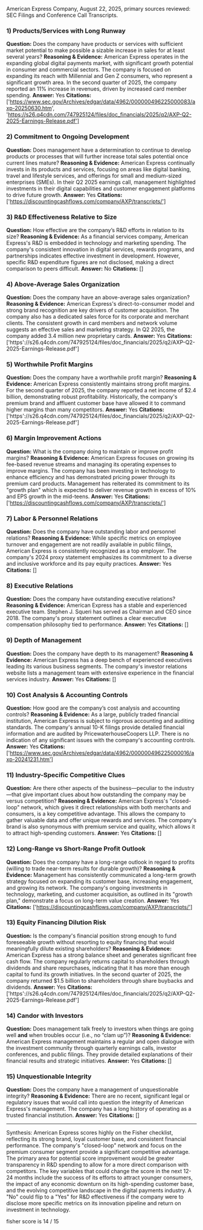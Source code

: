 American Express Company, August 22, 2025, primary sources reviewed: SEC Filings and Conference Call Transcripts.

### 1) Products/Services with Long Runway
**Question:** Does the company have products or services with sufficient market potential to make possible a sizable increase in sales for at least several years?
**Reasoning & Evidence:** American Express operates in the expanding global digital payments market, with significant growth potential in consumer and commercial sectors. The company is focused on expanding its reach with Millennial and Gen Z consumers, who represent a significant growth area. In the second quarter of 2025, the company reported an 11% increase in revenues, driven by increased card member spending.
**Answer:** Yes
**Citations:** ['https://www.sec.gov/Archives/edgar/data/4962/000000496225000083/axp-20250630.htm', 'https://s26.q4cdn.com/747925124/files/doc_financials/2025/q2/AXP-Q2-2025-Earnings-Release.pdf']

### 2) Commitment to Ongoing Development
**Question:** Does management have a determination to continue to develop products or processes that will further increase total sales potential once current lines mature?
**Reasoning & Evidence:** American Express continually invests in its products and services, focusing on areas like digital banking, travel and lifestyle services, and offerings for small and medium-sized enterprises (SMEs). In their Q2 2025 earnings call, management highlighted investments in their digital capabilities and customer engagement platforms to drive future growth.
**Answer:** Yes
**Citations:** ['https://discountingcashflows.com/company/AXP/transcripts/']

### 3) R&D Effectiveness Relative to Size
**Question:** How effective are the company’s R&D efforts in relation to its size?
**Reasoning & Evidence:** As a financial services company, American Express's R&D is embedded in technology and marketing spending. The company's consistent innovation in digital services, rewards programs, and partnerships indicates effective investment in development. However, specific R&D expenditure figures are not disclosed, making a direct comparison to peers difficult.
**Answer:** No
**Citations:** []

### 4) Above-Average Sales Organization
**Question:** Does the company have an above-average sales organization?
**Reasoning & Evidence:** American Express's direct-to-consumer model and strong brand recognition are key drivers of customer acquisition. The company also has a dedicated sales force for its corporate and merchant clients. The consistent growth in card members and network volume suggests an effective sales and marketing strategy. In Q2 2025, the company added 3.4 million new proprietary cards.
**Answer:** Yes
**Citations:** ['https'://s26.q4cdn.com/747925124/files/doc_financials/2025/q2/AXP-Q2-2025-Earnings-Release.pdf']

### 5) Worthwhile Profit Margins
**Question:** Does the company have a worthwhile profit margin?
**Reasoning & Evidence:** American Express consistently maintains strong profit margins. For the second quarter of 2025, the company reported a net income of $2.4 billion, demonstrating robust profitability. Historically, the company's premium brand and affluent customer base have allowed it to command higher margins than many competitors.
**Answer:** Yes
**Citations:** ['https'://s26.q4cdn.com/747925124/files/doc_financials/2025/q2/AXP-Q2-2025-Earnings-Release.pdf']

### 6) Margin Improvement Actions
**Question:** What is the company doing to maintain or improve profit margins?
**Reasoning & Evidence:** American Express focuses on growing its fee-based revenue streams and managing its operating expenses to improve margins. The company has been investing in technology to enhance efficiency and has demonstrated pricing power through its premium card products. Management has reiterated its commitment to its "growth plan" which is expected to deliver revenue growth in excess of 10% and EPS growth in the mid-teens.
**Answer:** Yes
**Citations:** ['https://discountingcashflows.com/company/AXP/transcripts/']

### 7) Labor & Personnel Relations
**Question:** Does the company have outstanding labor and personnel relations?
**Reasoning & Evidence:** While specific metrics on employee turnover and engagement are not readily available in public filings, American Express is consistently recognized as a top employer. The company's 2024 proxy statement emphasizes its commitment to a diverse and inclusive workforce and its pay equity practices.
**Answer:** Yes
**Citations:** []

### 8) Executive Relations
**Question:** Does the company have outstanding executive relations?
**Reasoning & Evidence:** American Express has a stable and experienced executive team. Stephen J. Squeri has served as Chairman and CEO since 2018. The company's proxy statement outlines a clear executive compensation philosophy tied to performance.
**Answer:** Yes
**Citations:** []

### 9) Depth of Management
**Question:** Does the company have depth to its management?
**Reasoning & Evidence:** American Express has a deep bench of experienced executives leading its various business segments. The company's investor relations website lists a management team with extensive experience in the financial services industry.
**Answer:** Yes
**Citations:** []

### 10) Cost Analysis & Accounting Controls
**Question:** How good are the company’s cost analysis and accounting controls?
**Reasoning & Evidence:** As a large, publicly traded financial institution, American Express is subject to rigorous accounting and auditing standards. The company's annual 10-K filings provide detailed financial information and are audited by PricewaterhouseCoopers LLP. There is no indication of any significant issues with the company's accounting controls.
**Answer:** Yes
**Citations:** ['https://www.sec.gov/Archives/edgar/data/4962/000000496225000016/axp-20241231.htm']

### 11) Industry-Specific Competitive Clues
**Question:** Are there other aspects of the business—peculiar to the industry—that give important clues about how outstanding the company may be versus competition?
**Reasoning & Evidence:** American Express's "closed-loop" network, which gives it direct relationships with both merchants and consumers, is a key competitive advantage. This allows the company to gather valuable data and offer unique rewards and services. The company's brand is also synonymous with premium service and quality, which allows it to attract high-spending customers.
**Answer:** Yes
**Citations:** []

### 12) Long-Range vs Short-Range Profit Outlook
**Question:** Does the company have a long-range outlook in regard to profits (willing to trade near-term results for durable growth)?
**Reasoning & Evidence:** Management has consistently communicated a long-term growth strategy focused on expanding its customer base, increasing engagement, and growing its network. The company's ongoing investments in technology, marketing, and customer acquisition, as outlined in its "growth plan," demonstrate a focus on long-term value creation.
**Answer:** Yes
**Citations:** ['https://discountingcashflows.com/company/AXP/transcripts/']

### 13) Equity Financing Dilution Risk
**Question:** Is the company's financial position strong enough to fund foreseeable growth without resorting to equity financing that would meaningfully dilute existing shareholders?
**Reasoning & Evidence:** American Express has a strong balance sheet and generates significant free cash flow. The company regularly returns capital to shareholders through dividends and share repurchases, indicating that it has more than enough capital to fund its growth initiatives. In the second quarter of 2025, the company returned $1.5 billion to shareholders through share buybacks and dividends.
**Answer:** Yes
**Citations:** ['https'://s26.q4cdn.com/747925124/files/doc_financials/2025/q2/AXP-Q2-2025-Earnings-Release.pdf']

### 14) Candor with Investors
**Question:** Does management talk freely to investors when things are going well **and** when troubles occur (i.e., no “clam up”)?
**Reasoning & Evidence:** American Express management maintains a regular and open dialogue with the investment community through quarterly earnings calls, investor conferences, and public filings. They provide detailed explanations of their financial results and strategic initiatives.
**Answer:** Yes
**Citations:** []

### 15) Unquestionable Integrity
**Question:** Does the company have a management of unquestionable integrity?
**Reasoning & Evidence:** There are no recent, significant legal or regulatory issues that would call into question the integrity of American Express's management. The company has a long history of operating as a trusted financial institution.
**Answer:** Yes
**Citations:** []

---
Synthesis: American Express scores highly on the Fisher checklist, reflecting its strong brand, loyal customer base, and consistent financial performance. The company's "closed-loop" network and focus on the premium consumer segment provide a significant competitive advantage. The primary area for potential score improvement would be greater transparency in R&D spending to allow for a more direct comparison with competitors. The key variables that could change the score in the next 12-24 months include the success of its efforts to attract younger consumers, the impact of any economic downturn on its high-spending customer base, and the evolving competitive landscape in the digital payments industry. A "No" could flip to a "Yes" for R&D effectiveness if the company were to disclose more specific metrics on its innovation pipeline and return on investment in technology.

fisher score is 14 / 15